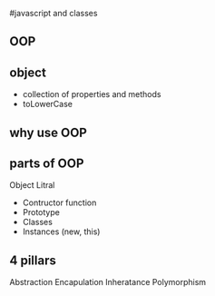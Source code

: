 #javascript and classes

## OOP

## object
- collection of properties and methods
- toLowerCase

## why use OOP

## parts of OOP
Object Litral

- Contructor function
- Prototype
- Classes
- Instances (new, this)

## 4 pillars
Abstraction 
Encapulation
Inheratance
Polymorphism
